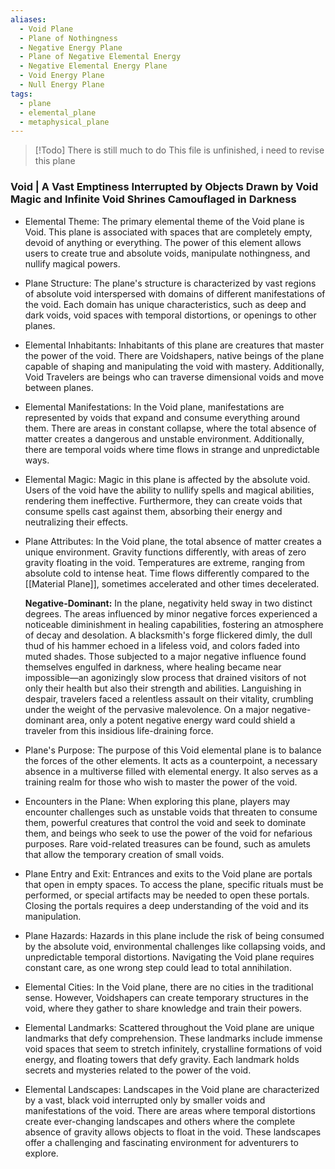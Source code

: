 ```yaml
---
aliases:
  - Void Plane
  - Plane of Nothingness
  - Negative Energy Plane
  - Plane of Negative Elemental Energy
  - Negative Elemental Energy Plane
  - Void Energy Plane
  - Null Energy Plane
tags:
  - plane
  - elemental_plane
  - metaphysical_plane
---
```

> [!Todo] There is still much to do
> This file is unfinished, i need to revise this plane

### Void | A Vast Emptiness Interrupted by Objects Drawn by Void Magic and Infinite Void Shrines Camouflaged in Darkness

- Elemental Theme:
	The primary elemental theme of the Void plane is Void. This plane is associated with spaces that are completely empty, devoid of anything or everything. The power of this element allows users to create true and absolute voids, manipulate nothingness, and nullify magical powers.

- Plane Structure:
	The plane's structure is characterized by vast regions of absolute void interspersed with domains of different manifestations of the void. Each domain has unique characteristics, such as deep and dark voids, void spaces with temporal distortions, or openings to other planes.

- Elemental Inhabitants:
	Inhabitants of this plane are creatures that master the power of the void. There are Voidshapers, native beings of the plane capable of shaping and manipulating the void with mastery. Additionally, Void Travelers are beings who can traverse dimensional voids and move between planes.

- Elemental Manifestations:
	In the Void plane, manifestations are represented by voids that expand and consume everything around them. There are areas in constant collapse, where the total absence of matter creates a dangerous and unstable environment. Additionally, there are temporal voids where time flows in strange and unpredictable ways.

- Elemental Magic:
	Magic in this plane is affected by the absolute void. Users of the void have the ability to nullify spells and magical abilities, rendering them ineffective. Furthermore, they can create voids that consume spells cast against them, absorbing their energy and neutralizing their effects.

- Plane Attributes:
	In the Void plane, the total absence of matter creates a unique environment. Gravity functions differently, with areas of zero gravity floating in the void. Temperatures are extreme, ranging from absolute cold to intense heat. Time flows differently compared to the [[Material Plane]], sometimes accelerated and other times decelerated.
	
	**Negative-Dominant:** In the plane, negativity held sway in two distinct degrees. The areas influenced by minor negative forces experienced a noticeable diminishment in healing capabilities, fostering an atmosphere of decay and desolation. A blacksmith's forge flickered dimly, the dull thud of his hammer echoed in a lifeless void, and colors faded into muted shades. Those subjected to a major negative influence found themselves engulfed in darkness, where healing became near impossible—an agonizingly slow process that drained visitors of not only their health but also their strength and abilities. Languishing in despair, travelers faced a relentless assault on their vitality, crumbling under the weight of the pervasive malevolence. On a major negative-dominant area, only a potent negative energy ward could shield a traveler from this insidious life-draining force.

- Plane's Purpose:
	The purpose of this Void elemental plane is to balance the forces of the other elements. It acts as a counterpoint, a necessary absence in a multiverse filled with elemental energy. It also serves as a training realm for those who wish to master the power of the void.

- Encounters in the Plane:
	When exploring this plane, players may encounter challenges such as unstable voids that threaten to consume them, powerful creatures that control the void and seek to dominate them, and beings who seek to use the power of the void for nefarious purposes. Rare void-related treasures can be found, such as amulets that allow the temporary creation of small voids.

- Plane Entry and Exit:
	Entrances and exits to the Void plane are portals that open in empty spaces. To access the plane, specific rituals must be performed, or special artifacts may be needed to open these portals. Closing the portals requires a deep understanding of the void and its manipulation.

- Plane Hazards:
	Hazards in this plane include the risk of being consumed by the absolute void, environmental challenges like collapsing voids, and unpredictable temporal distortions. Navigating the Void plane requires constant care, as one wrong step could lead to total annihilation.

- Elemental Cities:
	In the Void plane, there are no cities in the traditional sense. However, Voidshapers can create temporary structures in the void, where they gather to share knowledge and train their powers.

- Elemental Landmarks:
	Scattered throughout the Void plane are unique landmarks that defy comprehension. These landmarks include immense void spaces that seem to stretch infinitely, crystalline formations of void energy, and floating towers that defy gravity. Each landmark holds secrets and mysteries related to the power of the void.

- Elemental Landscapes:
	Landscapes in the Void plane are characterized by a vast, black void interrupted only by smaller voids and manifestations of the void. There are areas where temporal distortions create ever-changing landscapes and others where the complete absence of gravity allows objects to float in the void. These landscapes offer a challenging and fascinating environment for adventurers to explore.